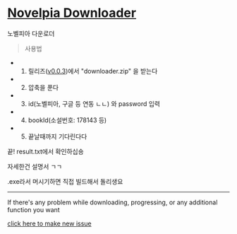 # [Novelpia Downloader](https://github.com/taeseong14/N-down)

노벨피아 다운로더

> 사용법

 * 1. 릴리즈([v0.0.3](https://github.com/taeseong14/N-down/releases/tag/v0.0.3))에서 "downloader.zip" 을 받는다
 * 2. 압축을 푼다
 * 3. id(노벨피아, 구글 등 연동 ㄴㄴ) 와 password 입력
 * 4. bookId(소설번호: 178143 등)
 * 5. 끝날때까지 기다린다다

끝!
result.txt에서 확인하십숑

자세한건 설명서 ㄱㄱ


.exe라서 머시기하면 직접 빌드해서 돌리생요


---


If there's any problem while downloading, progressing, or any additional function you want

[click here to make new issue](https://github.com/taeseong14/N-down/issues/new)